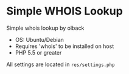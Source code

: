 # Simple WHOIS Lookup
Simple whois lookup by olback

* OS: Ubuntu/Debian
* Requires 'whois' to be installed on host
* PHP 5.5 or greater

All settings are located in ```res/settings.php```
